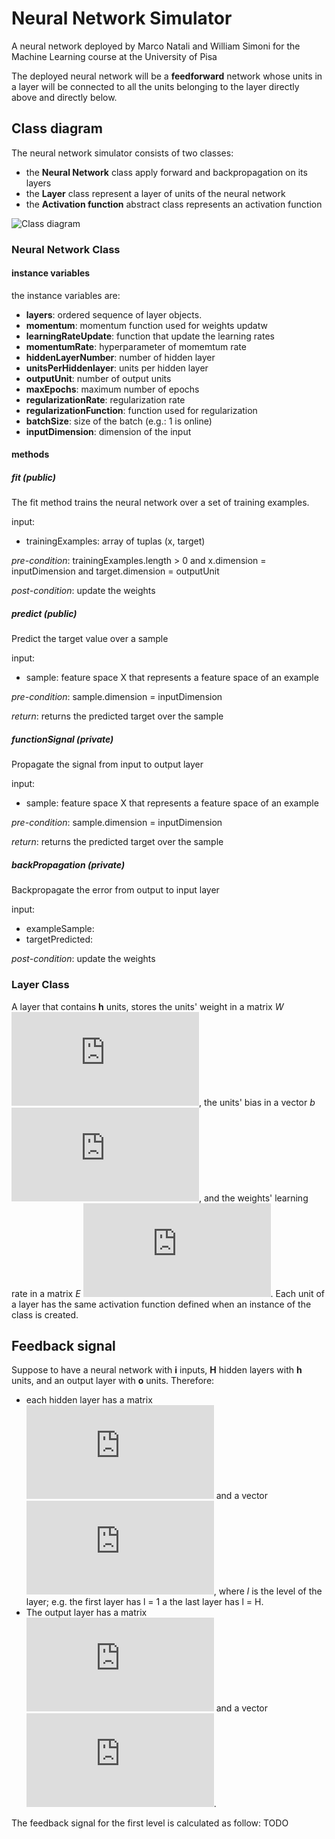 # Neural Network Simulator
A neural network deployed by Marco Natali and William Simoni for the Machine Learning course at the University of Pisa

The deployed neural network will be a **feedforward** network whose units in a layer will be connected to all the units belonging to the layer directly above and directly below.

## Class diagram

The neural network simulator consists of two classes:

* the **Neural Network** class apply forward and backpropagation on its layers
* the **Layer** class represent a layer of units of the neural network
* the **Activation function** abstract class represents an activation function

![Class diagram](https://user-images.githubusercontent.com/56754601/96553750-e678f780-12b5-11eb-9c03-63e387e19ac8.png)

### Neural Network Class

#### instance variables

the instance variables are:
* **layers**: ordered sequence of layer objects.
* **momentum**: momentum function used for weights updatw
* **learningRateUpdate**: function that update the learning rates
* **momentumRate**: hyperparameter of momemtum rate
* **hiddenLayerNumber**: number of hidden layer
* **unitsPerHiddenlayer**: units per hidden layer
* **outputUnit**: number of output units
* **maxEpochs**: maximum number of epochs
* **regularizationRate**: regularization rate
* **regularizationFunction**: function used for regularization
* **batchSize**: size of the batch (e.g.: 1 is online)
* **inputDimension**: dimension of the input

#### methods

##### fit (public)
The fit method trains the neural network over a set of training examples.

input:
* trainingExamples: array of tuplas (x, target)

*pre-condition*: trainingExamples.length > 0 and x.dimension = inputDimension and target.dimension = outputUnit

*post-condition*: update the weights

##### predict (public)
Predict the target value over a sample

input:
* sample: feature space X that represents a feature space of an example

*pre-condition*: sample.dimension = inputDimension

*return*: returns the predicted target over the sample

##### functionSignal (private)
Propagate the signal from input to output layer

input:
* sample: feature space X that represents a feature space of an example

*pre-condition*: sample.dimension = inputDimension

*return*: returns the predicted target over the sample

##### backPropagation (private)
Backpropagate the error from output to input layer

input: 
* exampleSample: 
* targetPredicted:


*post-condition*: update the weights

### Layer Class

A layer that contains **h** units, stores the units' weight in a matrix *W* ![equation](https://latex.codecogs.com/gif.latex?%5Cin%20%5Cmathbb%7BR%7D%5E%7Bh*h%7D), the units' bias in a vector *b* ![equation](https://latex.codecogs.com/gif.latex?%5Cin%20%5Cmathbb%7BR%7D%5E%7Bh%7D), and the weights' learning rate in a matrix *E* ![equation](https://latex.codecogs.com/gif.latex?%5Cin%20%5Cmathbb%7BR%7D%5E%7Bh*h%7D). Each unit of a layer has the same activation function defined when an instance of the class is created.



## Feedback signal

Suppose to have a neural network with **i** inputs, **H** hidden layers with **h** units, and an output layer with **o** units. Therefore:
* each hidden layer has a matrix ![equation](https://latex.codecogs.com/gif.latex?W_%7Bl%7D%5Cin%20%5Cmathbb%7BR%7D%5E%7Bh*h%7D) and a vector ![equation](https://latex.codecogs.com/gif.latex?b_%7Bl%7D%5Cin%20%5Cmathbb%7BR%7D%5E%7Bh%7D), where *l* is the level of the layer; e.g. the first layer has l = 1 a the last layer has l = H. 
* The output layer has a matrix ![equation](https://latex.codecogs.com/gif.latex?W_%7Bo%7D%5Cin%20%5Cmathbb%7BR%7D%5E%7Bo*o%7D) and a vector ![equation](https://latex.codecogs.com/gif.latex?b_%7Bo%7D%5Cin%20%5Cmathbb%7BR%7D%5E%7Bo%7D).

The feedback signal for the first level is calculated as follow: TODO
